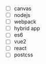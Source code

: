 - [ ] canvas
- [ ] nodejs
- [ ] webpack
- [ ] hybrid app
- [ ] es6
- [ ] vue2
- [ ] react
- [ ] postcss